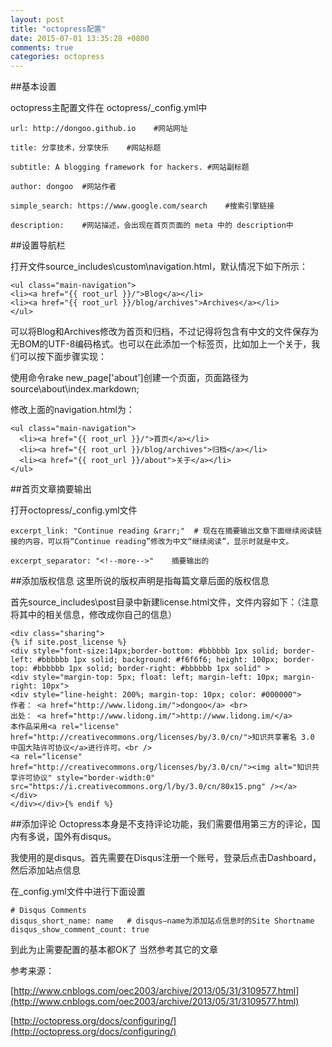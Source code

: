 ```yaml
---
layout: post
title: "octopress配置"
date: 2015-07-01 13:35:28 +0800
comments: true
categories: octopress
---
```


##基本设置

octopress主配置文件在 octopress/_config.yml中


	url: http://dongoo.github.io	#网站网址
	
	title: 分享技术，分享快乐 	#网站标题
	
	subtitle: A blogging framework for hackers.	#网站副标题
	
	author: dongoo	#网站作者
	
	simple_search: https://www.google.com/search	#搜索引擎链接
	
	description:	#网站描述，会出现在首页页面的 meta 中的 description中

<!--more-->

##设置导航栏

打开文件source\_includes\custom\navigation.html，默认情况下如下所示：

	<ul class="main-navigation"> 
	<li><a href="{{ root_url }}/">Blog</a></li> 
	<li><a href="{{ root_url }}/blog/archives">Archives</a></li> 
	</ul>

可以将Blog和Archives修改为首页和归档，不过记得将包含有中文的文件保存为无BOM的UTF-8编码格式。也可以在此添加一个标签页，比如加上一个关于，我们可以按下面步骤实现：

使用命令rake new_page['about']创建一个页面，页面路径为source\about\index.markdown;

修改上面的navigation.html为：

	<ul class="main-navigation"> 
	  <li><a href="{{ root_url }}/">首页</a></li> 
	  <li><a href="{{ root_url }}/blog/archives">归档</a></li> 
	  <li><a href="{{ root_url }}/about">关于</a></li> 
	</ul>

##首页文章摘要输出

打开octopress/_config.yml文件

	excerpt_link: "Continue reading &rarr;"  # 现在在摘要输出文章下面继续阅读链接的内容，可以将“Continue reading”修改为中文“继续阅读”，显示时就是中文。
	
	excerpt_separator: "<!--more-->"	摘要输出的

##添加版权信息
这里所说的版权声明是指每篇文章后面的版权信息

首先source\_includes\post目录中新建license.html文件，文件内容如下：（注意将其中的相关信息，修改成你自己的信息）

	<div class="sharing">
	{% if site.post_license %}
	<div style="font-size:14px;border-bottom: #bbbbbb 1px solid; border-left: #bbbbbb 1px solid; background: #f6f6f6; height: 100px; border-top: #bbbbbb 1px solid; border-right: #bbbbbb 1px solid" > 
	<div style="margin-top: 5px; float: left; margin-left: 10px; margin-right: 10px"> 
	<div style="line-height: 200%; margin-top: 10px; color: #000000"> 
	作者： <a href="http://www.lidong.im/">dongoo</a> <br> 
	出处： <a href="http://www.lidong.im/">http://www.lidong.im/</a> 
	本作品采用<a rel="license" href="http://creativecommons.org/licenses/by/3.0/cn/">知识共享署名 3.0 中国大陆许可协议</a>进行许可。<br />
	<a rel="license" href="http://creativecommons.org/licenses/by/3.0/cn/"><img alt="知识共享许可协议" style="border-width:0" src="https://i.creativecommons.org/l/by/3.0/cn/80x15.png" /></a>
	</div>
	</div></div>{% endif %}

##添加评论
Octopress本身是不支持评论功能，我们需要借用第三方的评论，国内有多说，国外有disqus。

我使用的是disqus。首先需要在Disqus注册一个账号，登录后点击Dashboard，然后添加站点信息

在_config.yml文件中进行下面设置

	# Disqus Comments 
	disqus_short_name: name   # disqus—name为添加站点信息时的Site Shortname 
	disqus_show_comment_count: true

到此为止需要配置的基本都OK了
当然参考其它的文章

参考来源：

[http://www.cnblogs.com/oec2003/archive/2013/05/31/3109577.html](http://www.cnblogs.com/oec2003/archive/2013/05/31/3109577.html)

[http://octopress.org/docs/configuring/](http://octopress.org/docs/configuring/)